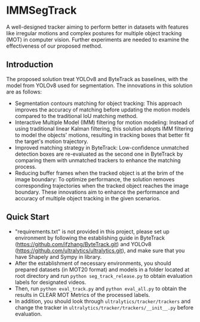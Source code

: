 # IMMSegTrack
A well-designed tracker aiming to perform better in datasets with features like irregular motions and complex postures for multiple object tracking (MOT) in computer vision. Further experiments are needed to examine the effectiveness of our proposed method.
## Introduction
The proposed solution treat YOLOv8 and ByteTrack as baselines, with the model from YOLOv8 used for segmentation. The innovations in this solution are as follows: 
- Segmentation contours matching for object tracking: This approach improves the accuracy of matching before updating the motion models compared to the traditional IoU matching method.
- Interactive Multiple Model (IMM) filtering for motion modeling: Instead of using traditional linear Kalman filtering, this solution adopts IMM filtering to model the objects' motions, resulting in tracking boxes that better fit the target's motion trajectory.
- Improved matching strategy in ByteTrack: Low-confidence unmatched detection boxes are re-evaluated as the second one in ByteTrack by comparing them with unmatched trackers to enhance the matching process.
- Reducing buffer frames when the tracked object is at the brim of the image boundary: To optimize performance, the solution removes corresponding trajectories when the tracked object reaches the image boundary.
These innovations aim to enhance the performance and accuracy of multiple object tracking in the given scenarios.
## Quick Start
- "requirements.txt" is not provided in this project, please set up environment by following the establishing guide in ByteTrack (https://github.com/ifzhang/ByteTrack.git) and YOLOv8 (https://github.com/ultralytics/ultralytics.git), and make sure that you have Shapely and Sympy in library. 
- After the establishment of necessary environments, you should prepared datasets (in MOT20 format) and models in a folder located at root directory and run `python seg_track_release.py` to obtain evaluation labels for designated videos. 
- Then, run `python eval_track.py` and `python eval_all.py` to obtain the results in CLEAR MOT Metrics of the processed labels. 
- In addition, you should look through `ultralytics/tracker/trackers` and change the tracker in `ultralytics/tracker/trackers/__init__.py` before evaluation.
